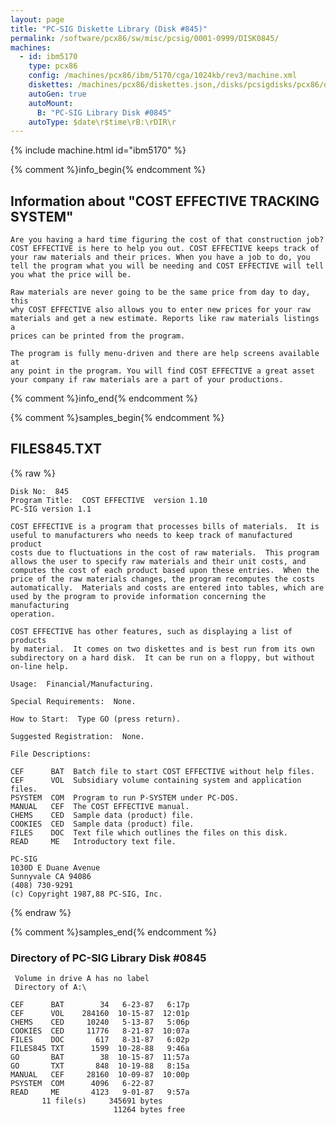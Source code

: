```yaml
---
layout: page
title: "PC-SIG Diskette Library (Disk #845)"
permalink: /software/pcx86/sw/misc/pcsig/0001-0999/DISK0845/
machines:
  - id: ibm5170
    type: pcx86
    config: /machines/pcx86/ibm/5170/cga/1024kb/rev3/machine.xml
    diskettes: /machines/pcx86/diskettes.json,/disks/pcsigdisks/pcx86/diskettes.json
    autoGen: true
    autoMount:
      B: "PC-SIG Library Disk #0845"
    autoType: $date\r$time\rB:\rDIR\r
---
```


{% include machine.html id="ibm5170" %}

{% comment %}info_begin{% endcomment %}

## Information about "COST EFFECTIVE TRACKING SYSTEM"

    Are you having a hard time figuring the cost of that construction job?
    COST EFFECTIVE is here to help you out. COST EFFECTIVE keeps track of
    your raw materials and their prices. When you have a job to do, you
    tell the program what you will be needing and COST EFFECTIVE will tell
    you what the price will be.
    
    Raw materials are never going to be the same price from day to day, this
    why COST EFFECTIVE also allows you to enter new prices for your raw
    materials and get a new estimate. Reports like raw materials listings a
    prices can be printed from the program.
    
    The program is fully menu-driven and there are help screens available at
    any point in the program. You will find COST EFFECTIVE a great asset
    your company if raw materials are a part of your productions.
{% comment %}info_end{% endcomment %}

{% comment %}samples_begin{% endcomment %}

## FILES845.TXT

{% raw %}
```
Disk No:  845
Program Title:  COST EFFECTIVE  version 1.10
PC-SIG version 1.1

COST EFFECTIVE is a program that processes bills of materials.  It is
useful to manufacturers who needs to keep track of manufactured product
costs due to fluctuations in the cost of raw materials.  This program
allows the user to specify raw materials and their unit costs, and
computes the cost of each product based upon these entries.  When the
price of the raw materials changes, the program recomputes the costs
automatically.  Materials and costs are entered into tables, which are
used by the program to provide information concerning the manufacturing
operation.

COST EFFECTIVE has other features, such as displaying a list of products
by material.  It comes on two diskettes and is best run from its own
subdirectory on a hard disk.  It can be run on a floppy, but without
on-line help.

Usage:  Financial/Manufacturing.

Special Requirements:  None.

How to Start:  Type GO (press return).

Suggested Registration:  None.

File Descriptions:

CEF      BAT  Batch file to start COST EFFECTIVE without help files.
CEF      VOL  Subsidiary volume containing system and application files.
PSYSTEM  COM  Program to run P-SYSTEM under PC-DOS.
MANUAL   CEF  The COST EFFECTIVE manual.
CHEMS    CED  Sample data (product) file.
COOKIES  CED  Sample data (product) file.
FILES    DOC  Text file which outlines the files on this disk.
READ     ME   Introductory text file.

PC-SIG
1030D E Duane Avenue
Sunnyvale CA 94086
(408) 730-9291
(c) Copyright 1987,88 PC-SIG, Inc.

```
{% endraw %}

{% comment %}samples_end{% endcomment %}

### Directory of PC-SIG Library Disk #0845

     Volume in drive A has no label
     Directory of A:\

    CEF      BAT        34   6-23-87   6:17p
    CEF      VOL    284160  10-15-87  12:01p
    CHEMS    CED     10240   5-13-87   5:06p
    COOKIES  CED     11776   8-21-87  10:07a
    FILES    DOC       617   8-31-87   6:02p
    FILES845 TXT      1599  10-28-88   9:46a
    GO       BAT        38  10-15-87  11:57a
    GO       TXT       848  10-19-88   8:15a
    MANUAL   CEF     28160  10-09-87  10:00p
    PSYSTEM  COM      4096   6-22-87
    READ     ME       4123   9-01-87   9:57a
           11 file(s)     345691 bytes
                           11264 bytes free
